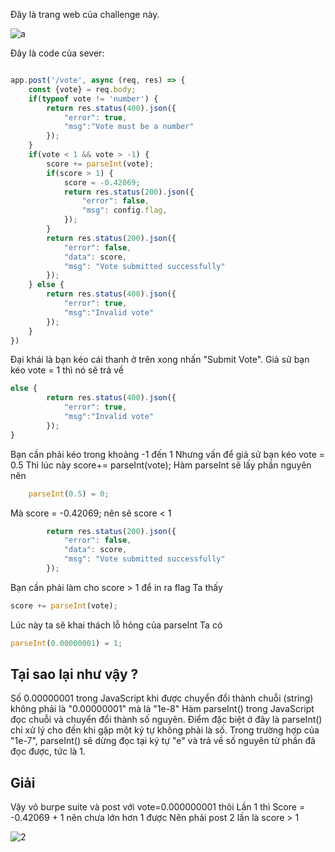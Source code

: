 Đây là trang web của challenge này.

![a](/Resource/1.png)


Đây là code của sever:

```js

app.post('/vote', async (req, res) => {
    const {vote} = req.body;
    if(typeof vote != 'number') {
        return res.status(400).json({
            "error": true,
            "msg":"Vote must be a number"
        });
    }
    if(vote < 1 && vote > -1) {
        score += parseInt(vote);
        if(score > 1) {
            score = -0.42069;
            return res.status(200).json({
                "error": false,
                "msg": config.flag,
            });
        }
        return res.status(200).json({
            "error": false,
            "data": score,
            "msg": "Vote submitted successfully"
        });
    } else {
        return res.status(400).json({
            "error": true,
            "msg":"Invalid vote"
        });
    }
})

```

Đại khái là bạn kéo cái thanh ở trên xong nhấn "Submit Vote".
Giả sử bạn kéo vote = 1 thì nó sẽ trả về 
```js
else {
        return res.status(400).json({
            "error": true,
            "msg":"Invalid vote"
        });
}
```
Bạn cần phải kéo trong khoảng -1 đến 1
Nhưng vấn để giả sử bạn kéo vote = 0.5
Thì lúc này score+= parseInt(vote);
Hàm parseInt sẽ lấy phần nguyên nên
```js
    parseInt(0.5) = 0;
```
Mà score = -0.42069; nên sẽ score < 1 
```js
        return res.status(200).json({
            "error": false,
            "data": score,
            "msg": "Vote submitted successfully"
        });
```
Bạn cần phải làm cho score > 1 để in ra flag
Ta thấy 
```js 
score += parseInt(vote); 
```
Lúc này ta sẽ khai thách lỗ hỏng của parseInt
Ta có
```js
parseInt(0.00000001) = 1;
```
## Tại sao lại như vậy ? 
Số 0.00000001 trong JavaScript khi được chuyển đổi thành chuỗi (string) không phải là "0.00000001" mà là "1e-8"
Hàm parseInt() trong JavaScript đọc chuỗi và chuyển đổi thành số nguyên. Điểm đặc biệt ở đây là parseInt() chỉ xử lý cho đến khi gặp một ký tự không phải là số. Trong trường hợp của "1e-7", parseInt() sẽ dừng đọc tại ký tự "e" và trả về số nguyên từ phần đã đọc được, tức là 1.

## Giải
Vậy vô burpe suite và post với vote=0.000000001 thôi
Lần 1 thì Score = -0.42069 + 1 nên chưa lớn hơn 1 được
Nên phải post 2 lần là score > 1 

![2](/Resource/image.png)